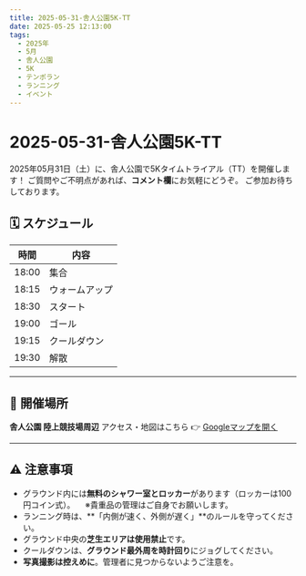 ```yaml
---
title: 2025-05-31-舎人公園5K-TT
date: 2025-05-25 12:13:00
tags:
  - 2025年
  - 5月
  - 舎人公園
  - 5K
  - テンポラン
  - ランニング
  - イベント
---
```

<span style="display:none"><img src="https://i.imgur.com/cEgsScs.jpeg" width="400px" height="400px" /></span>

# 2025-05-31-舎人公園5K-TT

2025年05月31日（土）に、舎人公園で5Kタイムトライアル（TT）を開催します！
ご質問やご不明点があれば、**コメント欄**にお気軽にどうぞ。
ご参加お待ちしております。

## 🗓 スケジュール

| 時間     | 内容         |
|----------|--------------|
| 18:00     | 集合          |
| 18:15     | ウォームアップ |
| 18:30     | スタート      |
| 19:00     | ゴール        |
| 19:15     | クールダウン  |
| 19:30     | 解散          |

---

## 📍 開催場所

**舎人公園 陸上競技場周辺**
アクセス・地図はこちら 👉 [Googleマップを開く](https://maps.app.goo.gl/CXK32HrWkXH43xxV8)

---

## ⚠️ 注意事項

- グラウンド内には**無料のシャワー室とロッカー**があります（ロッカーは100円コイン式）。
　※貴重品の管理はご自身でお願いします。
- ランニング時は、**「内側が速く、外側が遅く」**のルールを守ってください。
- グラウンド中央の**芝生エリアは使用禁止**です。
- クールダウンは、**グラウンド最外周を時計回り**にジョグしてください。
- **写真撮影は控えめに**。管理者に見つからないようご注意を。
